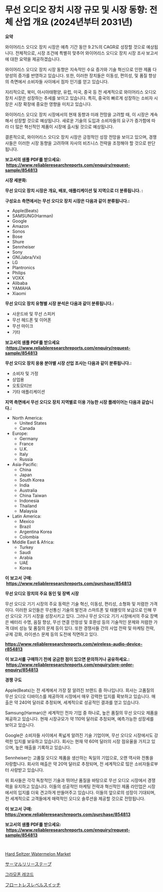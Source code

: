 <p><h1>무선 오디오 장치 시장 규모 및 시장 동향: 전체 산업 개요 (2024년부터 2031년)</h1></p><p><strong>요약</strong></p>
<p><p>와이어리스 오디오 장치 시장은 예측 기간 동안 9.2%의 CAGR로 성장할 것으로 예상됩니다. 전체적으로, 시장 조건에 특별히 맞추어 와이어리스 오디오 장치 시장 조사 보고서에 대한 요약을 제공하겠습니다.</p><p>와이어리스 오디오 장치 시장 동향은 지속적인 수요 증가와 기술 혁신으로 인한 제품 다양성의 증가를 반영하고 있습니다. 또한, 이러한 장치들은 이동성, 편의성, 및 품질 향상의 측면에서 소비자들 사이에서 점차 인기를 얻고 있습니다.</p><p>지리적으로, 북미, 아시아태평양, 유럽, 미국, 중국 등 전 세계적으로 와이어리스 오디오 장치 시장은 성장하는 추세를 보이고 있습니다. 특히, 중국의 빠르게 성장하는 소비자 시장은 시장 확장에 중요한 영향을 미치고 있습니다.</p><p>와이어리스 오디오 장치 시장에서의 현재 동향과 미래 전망을 고려할 때, 이 시장은 계속해서 성장할 것으로 예상됩니다. 새로운 기술의 도입과 소비자들의 요구가 증가함에 따라 더 많은 혁신적인 제품이 시장에 출시될 것으로 예상됩니다.</p><p>결론적으로, 와이어리스 오디오 장치 시장은 긍정적인 성장 전망을 보이고 있으며, 경쟁사들은 이러한 시장 동향을 고려하여 자사의 비즈니스 전략을 조정해야 할 것으로 판단됩니다.</p></p>
<p><strong>보고서의 샘플 PDF를 받으세요: &nbsp;<a href="https://www.reliableresearchreports.com/enquiry/request-sample/854813">https://www.reliableresearchreports.com/enquiry/request-sample/854813</a></strong></p>
<p><strong>시장 세분화:</strong></p>
<p><strong> 무선 오디오 장치 시장은 개요, 배포, 애플리케이션 및 지역으로 더 분류됩니다. :</strong></p>
<p><strong>구성요소 측면에서는 무선 오디오 장치 시장은 다음과 같이 분류됩니다.:</strong></p>
<p><ul><li>Apple(Beats)</li><li>SAMSUNG(Harman)</li><li>Google</li><li>Amazon</li><li>Sonos</li><li>Bose</li><li>Shure</li><li>Sennheiser</li><li>Sony</li><li>GN(Jabra/Vxi)</li><li>LG</li><li>Plantronics</li><li>Philips</li><li>VOXX</li><li>Alibaba</li><li>YAMAHA</li><li>Xiaomi</li></ul></p>
<p><strong> 무선 오디오 장치 유형별 시장 분석은 다음과 같이 분류됩니다.:</strong></p>
<p><ul><li>사운드바 및 무선 스피커</li><li>무선 헤드폰 및 이어폰</li><li>무선 마이크</li><li>기타</li></ul></p>
<p><strong>보고서의 샘플 PDF를 받으세요 :<a href="https://www.reliableresearchreports.com/enquiry/request-sample/854813">https://www.reliableresearchreports.com/enquiry/request-sample/854813</a></strong></p>
<p><strong> 무선 오디오 장치 응용 분야별 시장 산업 조사는 다음과 같이 분류됩니다.:</strong></p>
<p><ul><li>소비자 및 가정</li><li>상업용</li><li>오토모티브</li><li>기타 애플리케이션</li></ul></p>
<p><strong>지역 측면에서 무선 오디오 장치 지역별로 이용 가능한 시장 플레이어는 다음과 같습니다.:</strong></p>
<p><ul>
    <li>
        North America:
        <ul>
            <li>United States</li>
            <li>Canada</li>
        </ul>
    </li>
    <li>
        Europe:
        <ul>
            <li>Germany</li>
            <li>France</li>
            <li>U.K.</li>
            <li>Italy</li>
            <li>Russia</li>
        </ul>
    </li>
    <li>
        Asia-Pacific:
        <ul>
            <li>China</li>
            <li>Japan</li>
            <li>South Korea</li>
            <li>India</li>
            <li>Australia</li>
            <li>China Taiwan</li>
            <li>Indonesia</li>
            <li>Thailand</li>
            <li>Malaysia</li>
        </ul>
    </li>
    <li>
        Latin America:
        <ul>
            <li>Mexico</li>
            <li>Brazil</li>
            <li>Argentina Korea</li>
            <li>Colombia</li>
        </ul>
    </li>
    <li>
        Middle East & Africa:
        <ul>
            <li>Turkey</li>
            <li>Saudi</li>
            <li>Arabia</li>
            <li>UAE</li>
            <li>Korea</li>
        </ul>
    </li>
    </ul></p>
<p><strong>이 보고서 구매: &nbsp;<a href="https://www.reliableresearchreports.com/purchase/854813">https://www.reliableresearchreports.com/purchase/854813</a></strong></p>
<p><strong>무선 오디오 장치의 주요 동인 및 장벽 시장</strong></p>
<p><p>무선 오디오 기기 시장의 주요 동력은 기술 혁신, 이동성, 편리성, 소형화 및 저렴한 가격이다. 이러한 요인들은 무선통신 기술의 발전과 스마트폰 및 태블릿의 보급으로 인해 무선 오디오 기기 시장을 성장시키고 있다. 그러나 무선 오디오 기기 시장에서의 주요 장벽은 배터리 수명, 음질 향상, 무선 연결 안정성 및 호환성 등의 기술적인 문제와 저렴한 가격 대비 성능 및 품질의 문제 등이 있다. 또한 경쟁사들 간의 사업 전략 및 마케팅 전략, 규제 강화, 라이센스 문제 등의 도전에 직면하고 있다.</p></p>
<p><strong><a href="https://www.reliableresearchreports.com/wireless-audio-device-r854813">https://www.reliableresearchreports.com/wireless-audio-device-r854813</a></strong></p>
<p><strong>이 보고서를 구매하기 전에 궁금한 점이 있으면 문의하거나 공유하세요.: &nbsp;<a href="https://www.reliableresearchreports.com/enquiry/pre-order-enquiry/854813">https://www.reliableresearchreports.com/enquiry/pre-order-enquiry/854813</a></strong></p>
<p><strong>경쟁 구도</strong></p>
<p><p>Apple(Beats)는 전 세계에서 가장 잘 알려진 브랜드 중 하나입니다. 회사는 고품질의 무선 오디오 디바이스를 제공하여 시장에서 매우 강력한 입지를 확보하고 있습니다. 매출은 약 240억 달러로 추정되며, 세계적으로 성공적인 결과를 얻고 있습니다.</p><p>Samsung(Harman)은 세계적인 전자 기업 중 하나로, 높은 품질의 무선 오디오 제품을 제공하고 있습니다. 현재 시장규모가 약 110억 달러로 추정되며, 예측가능한 성장세를 보이고 있습니다.</p><p>Google은 소비자들 사이에서 폭넓게 알려진 기술 기업이며, 무선 오디오 시장에서도 강력한 입지를 보유하고 있습니다. 회사는 현재 약 60억 달러의 시장 점유율을 가지고 있으며, 높은 매출을 기록하고 있습니다.</p><p>Sennheiser는 고품질 오디오 제품을 생산하는 독일의 기업으로, 오랜 역사와 전통을 자랑합니다. 회사의 매출은 약 20억 달러로 추정되며, 전 세계적으로 많은 소비자들로부터 사랑받고 있습니다.</p><p>위 회사들은 각각 독창적인 기술과 뛰어난 품질을 바탕으로 무선 오디오 시장에서 경쟁력을 유지하고 있습니다. 이들의 성공적인 마케팅 전략과 혁신적인 제품 라인업은 시장에서의 입지를 더욱 견고하게 만들어주고 있습니다. 이들의 앞으로의 성장이 기대되며, 전 세계적으로 고객들에게 매력적인 오디오 솔루션을 제공할 것으로 전망됩니다.</p></p>
<p><strong>이 보고서 구매: &nbsp; <a href="https://www.reliableresearchreports.com/purchase/854813">https://www.reliableresearchreports.com/purchase/854813</a></strong></p>
<p><strong>보고서의 샘플 PDF를 받으세요: &nbsp;<a href="https://www.reliableresearchreports.com/enquiry/request-sample/854813">https://www.reliableresearchreports.com/enquiry/request-sample/854813</a></strong><strong></strong></p>
<p>&nbsp;</p>
<p><p><a href="https://github.com/luckyshygirl/Market-Research-Report-List-4/blob/main/hard-seltzer-watermelon-market.md">Hard Seltzer Watermelon Market</a></p><p><a href="https://medium.com/@spencerremin6/%E3%82%B5%E3%83%BC%E3%83%9E%E3%83%AB%E3%83%AA%E3%83%AA%E3%83%BC%E3%82%B9%E3%83%86%E3%83%BC%E3%83%97%E5%B8%82%E5%A0%B4%E3%83%AC%E3%83%9D%E3%83%BC%E3%83%88%E3%81%AF-%E3%81%93%E3%81%AE%E5%B8%82%E5%A0%B4%E3%81%AE%E6%9C%80%E6%96%B0%E3%81%AE%E3%83%88%E3%83%AC%E3%83%B3%E3%83%89%E3%82%84%E6%88%90%E9%95%B7%E3%81%AE%E6%A9%9F%E4%BC%9A%E3%82%92%E6%98%8E%E3%82%89%E3%81%8B%E3%81%AB%E3%81%97%E3%81%A6%E3%81%84%E3%81%BE%E3%81%99-3af5956b78b4">サーマルリリーステープ</a></p><p><a href="https://github.com/JackieFauhey9089475/Market-Research-Report-List-1/blob/main/441487316389.md">그라모폰 레코드</a></p><p><a href="https://medium.com/@bulahhamill28/%E3%83%95%E3%83%AD%E3%83%BC%E3%83%88%E3%83%AC%E3%82%B9%E3%83%AC%E3%83%99%E3%83%AB%E3%82%B9%E3%82%A4%E3%83%83%E3%83%81%E5%B8%82%E5%A0%B4%E3%81%AE%E8%A6%8F%E6%A8%A1-%E5%B8%82%E5%A0%B4%E5%B1%95%E6%9C%9B%E3%81%A8%E5%B8%82%E5%A0%B4%E4%BA%88%E6%B8%AC-2024%E5%B9%B4%E3%81%8B%E3%82%892031%E5%B9%B4-a1224d5fdc30">フロートレスレベルスイッチ</a></p></p>